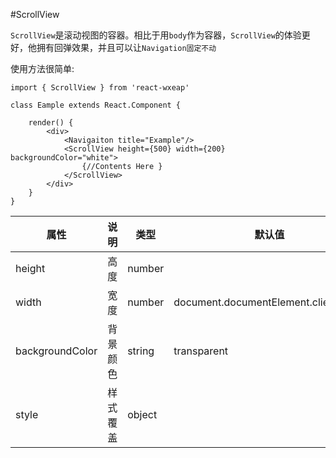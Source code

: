 #ScrollView

`ScrollView`是滚动视图的容器。相比于用`body`作为容器，`ScrollView`的体验更好，他拥有回弹效果，并且可以让`Navigation固定不动`

使用方法很简单:

```
import { ScrollView } from 'react-wxeap'

class Eample extends React.Component {

    render() {
        <div>
            <Navigaiton title="Example"/>
            <ScrollView height={500} width={200} backgroundColor="white">
                {//Contents Here }
            </ScrollView>
        </div>
    }
}

```

| 属性 | 说明 | 类型 | 默认值 |
| ----|-----|------|------ |
| height    | 高度     | number  |   |
| width | 宽度 | number | document.documentElement.clientWidth |
| backgroundColor    | 背景颜色  | string |  transparent  |
| style | 样式覆盖 | object | |

